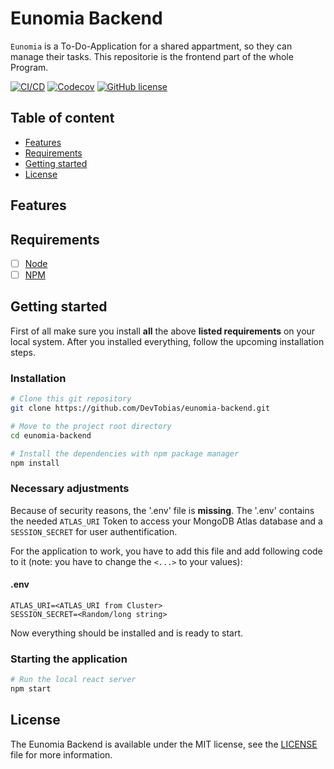 # Eunomia Backend

`Eunomia` is a To-Do-Application for a shared appartment, so they can manage their tasks. This repositorie is the frontend part of the whole Program.

[![CI/CD](https://github.com/devtobias/eunomia-frontend/workflows/CI/CD/badge.svg)](https://codecov.io/gh/devtobias/eunomia-frontend)
[![Codecov](https://img.shields.io/codecov/c/github/devtobias/eunomia-frontend)](https://codecov.io/gh/devtobias/eunomia-frontend)
[![GitHub license](https://img.shields.io/github/license/devtobias/eunomia-frontend)](https://github.com/DevTobias/eunomia-frontend/blob/main/LICENSE)

## Table of content

* [Features](#features)
* [Requirements](#requirements)
* [Getting started](#getting-started)
* [License](#license)

## Features

## Requirements

- [ ] [Node](https://nodejs.org/en/)
- [ ] [NPM](https://www.npmjs.com/)

## Getting started

First of all make sure you install **all** the above **listed requirements** on your local system. After you installed everything, follow the upcoming installation steps.

### Installation

```bash
# Clone this git repository
git clone https://github.com/DevTobias/eunomia-backend.git

# Move to the project root directory
cd eunomia-backend

# Install the dependencies with npm package manager
npm install
```

### Necessary adjustments

Because of security reasons, the '.env' file is **missing**. The '.env' contains the needed `ATLAS_URI` Token to access your MongoDB Atlas database and a `SESSION_SECRET` for user authentification.

For the application to work, you have to add this file and add following code to it (note: you have to change the `<...>` to your values):

#### .env
```
ATLAS_URI=<ATLAS_URI from Cluster>
SESSION_SECRET=<Random/long string>
```

Now everything should be installed and is ready to start.

### Starting the application
```bash
# Run the local react server
npm start
```

## License

The Eunomia Backend is available under the MIT license, see the [LICENSE](https://github.com/DevTobias/eunomia-backend/blob/main/LICENSE) file for more information.
